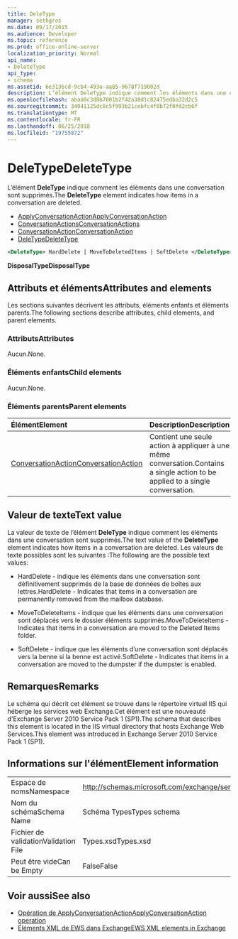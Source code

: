 ```yaml
---
title: DeleType
manager: sethgros
ms.date: 09/17/2015
ms.audience: Developer
ms.topic: reference
ms.prod: office-online-server
localization_priority: Normal
api_name:
- DeleteType
api_type:
- schema
ms.assetid: 6e3136cd-9cb4-493a-aa85-9678f719002d
description: L’élément DeleType indique comment les éléments dans une conversation sont supprimés.
ms.openlocfilehash: abaa0c3d8b7001b2f42a38d1c82475edba32d2c5
ms.sourcegitcommit: 34041125dc8c5f993b21cebfc4f8b72f0fd2cb6f
ms.translationtype: MT
ms.contentlocale: fr-FR
ms.lasthandoff: 06/25/2018
ms.locfileid: "19755872"
---
```

# <a name="deletetype"></a><span data-ttu-id="ab848-103">DeleType</span><span class="sxs-lookup"><span data-stu-id="ab848-103">DeleteType</span></span>

<span data-ttu-id="ab848-104">L’élément **DeleType** indique comment les éléments dans une conversation sont supprimés.</span><span class="sxs-lookup"><span data-stu-id="ab848-104">The **DeleteType** element indicates how items in a conversation are deleted.</span></span> 
  
- [<span data-ttu-id="ab848-105">ApplyConversationAction</span><span class="sxs-lookup"><span data-stu-id="ab848-105">ApplyConversationAction</span></span>](applyconversationaction.md)  
- [<span data-ttu-id="ab848-106">ConversationActions</span><span class="sxs-lookup"><span data-stu-id="ab848-106">ConversationActions</span></span>](conversationactions.md)  
- [<span data-ttu-id="ab848-107">ConversationAction</span><span class="sxs-lookup"><span data-stu-id="ab848-107">ConversationAction</span></span>](conversationaction.md)  
- [<span data-ttu-id="ab848-108">DeleType</span><span class="sxs-lookup"><span data-stu-id="ab848-108">DeleteType</span></span>](deletetype.md)
  
```XML
<DeleteType> HardDelete | MoveToDeletedItems | SoftDelete </DeleteType>
```

 <span data-ttu-id="ab848-109">**DisposalType**</span><span class="sxs-lookup"><span data-stu-id="ab848-109">**DisposalType**</span></span>
## <a name="attributes-and-elements"></a><span data-ttu-id="ab848-110">Attributs et éléments</span><span class="sxs-lookup"><span data-stu-id="ab848-110">Attributes and elements</span></span>

<span data-ttu-id="ab848-111">Les sections suivantes décrivent les attributs, éléments enfants et éléments parents.</span><span class="sxs-lookup"><span data-stu-id="ab848-111">The following sections describe attributes, child elements, and parent elements.</span></span>
  
### <a name="attributes"></a><span data-ttu-id="ab848-112">Attributs</span><span class="sxs-lookup"><span data-stu-id="ab848-112">Attributes</span></span>

<span data-ttu-id="ab848-113">Aucun.</span><span class="sxs-lookup"><span data-stu-id="ab848-113">None.</span></span>
  
### <a name="child-elements"></a><span data-ttu-id="ab848-114">Éléments enfants</span><span class="sxs-lookup"><span data-stu-id="ab848-114">Child elements</span></span>

<span data-ttu-id="ab848-115">Aucun.</span><span class="sxs-lookup"><span data-stu-id="ab848-115">None.</span></span>
  
### <a name="parent-elements"></a><span data-ttu-id="ab848-116">Éléments parents</span><span class="sxs-lookup"><span data-stu-id="ab848-116">Parent elements</span></span>

|<span data-ttu-id="ab848-117">**Élément**</span><span class="sxs-lookup"><span data-stu-id="ab848-117">**Element**</span></span>|<span data-ttu-id="ab848-118">**Description**</span><span class="sxs-lookup"><span data-stu-id="ab848-118">**Description**</span></span>|
|:-----|:-----|
|[<span data-ttu-id="ab848-119">ConversationAction</span><span class="sxs-lookup"><span data-stu-id="ab848-119">ConversationAction</span></span>](conversationaction.md) <br/> |<span data-ttu-id="ab848-120">Contient une seule action à appliquer à une même conversation.</span><span class="sxs-lookup"><span data-stu-id="ab848-120">Contains a single action to be applied to a single conversation.</span></span>  <br/> |
   
## <a name="text-value"></a><span data-ttu-id="ab848-121">Valeur de texte</span><span class="sxs-lookup"><span data-stu-id="ab848-121">Text value</span></span>

<span data-ttu-id="ab848-122">La valeur de texte de l’élément **DeleType** indique comment les éléments dans une conversation sont supprimés.</span><span class="sxs-lookup"><span data-stu-id="ab848-122">The text value of the **DeleteType** element indicates how items in a conversation are deleted.</span></span> <span data-ttu-id="ab848-123">Les valeurs de texte possibles sont les suivantes :</span><span class="sxs-lookup"><span data-stu-id="ab848-123">The following are the possible text values:</span></span> 
  
- <span data-ttu-id="ab848-124">HardDelete - indique les éléments dans une conversation sont définitivement supprimés de la base de données de boîtes aux lettres.</span><span class="sxs-lookup"><span data-stu-id="ab848-124">HardDelete - Indicates that items in a conversation are permanently removed from the mailbox database.</span></span>
    
- <span data-ttu-id="ab848-125">MoveToDeleteItems - indique que les éléments dans une conversation sont déplacés vers le dossier éléments supprimés.</span><span class="sxs-lookup"><span data-stu-id="ab848-125">MoveToDeleteItems - Indicates that items in a conversation are moved to the Deleted Items folder.</span></span>
    
- <span data-ttu-id="ab848-126">SoftDelete - indique que les éléments d’une conversation sont déplacés vers la benne si la benne est activé.</span><span class="sxs-lookup"><span data-stu-id="ab848-126">SoftDelete - Indicates that items in a conversation are moved to the dumpster if the dumpster is enabled.</span></span>
    
## <a name="remarks"></a><span data-ttu-id="ab848-127">Remarques</span><span class="sxs-lookup"><span data-stu-id="ab848-127">Remarks</span></span>

<span data-ttu-id="ab848-128">Le schéma qui décrit cet élément se trouve dans le répertoire virtuel IIS qui héberge les services web Exchange.Cet élément est une nouveauté d'Exchange Server 2010 Service Pack 1 (SP1).</span><span class="sxs-lookup"><span data-stu-id="ab848-128">The schema that describes this element is located in the IIS virtual directory that hosts Exchange Web Services.This element was introduced in Exchange Server 2010 Service Pack 1 (SP1).</span></span>
  
## <a name="element-information"></a><span data-ttu-id="ab848-129">Informations sur l'élément</span><span class="sxs-lookup"><span data-stu-id="ab848-129">Element information</span></span>

|||
|:-----|:-----|
|<span data-ttu-id="ab848-130">Espace de noms</span><span class="sxs-lookup"><span data-stu-id="ab848-130">Namespace</span></span>  <br/> |http://schemas.microsoft.com/exchange/services/2006/types  <br/> |
|<span data-ttu-id="ab848-131">Nom du schéma</span><span class="sxs-lookup"><span data-stu-id="ab848-131">Schema Name</span></span>  <br/> |<span data-ttu-id="ab848-132">Schéma Types</span><span class="sxs-lookup"><span data-stu-id="ab848-132">Types schema</span></span>  <br/> |
|<span data-ttu-id="ab848-133">Fichier de validation</span><span class="sxs-lookup"><span data-stu-id="ab848-133">Validation File</span></span>  <br/> |<span data-ttu-id="ab848-134">Types.xsd</span><span class="sxs-lookup"><span data-stu-id="ab848-134">Types.xsd</span></span>  <br/> |
|<span data-ttu-id="ab848-135">Peut être vide</span><span class="sxs-lookup"><span data-stu-id="ab848-135">Can be Empty</span></span>  <br/> |<span data-ttu-id="ab848-136">False</span><span class="sxs-lookup"><span data-stu-id="ab848-136">False</span></span>  <br/> |
   
## <a name="see-also"></a><span data-ttu-id="ab848-137">Voir aussi</span><span class="sxs-lookup"><span data-stu-id="ab848-137">See also</span></span>

- [<span data-ttu-id="ab848-138">Opération de ApplyConversationAction</span><span class="sxs-lookup"><span data-stu-id="ab848-138">ApplyConversationAction operation</span></span>](applyconversationaction-operation.md)
- [<span data-ttu-id="ab848-139">Éléments XML de EWS dans Exchange</span><span class="sxs-lookup"><span data-stu-id="ab848-139">EWS XML elements in Exchange</span></span>](ews-xml-elements-in-exchange.md)

